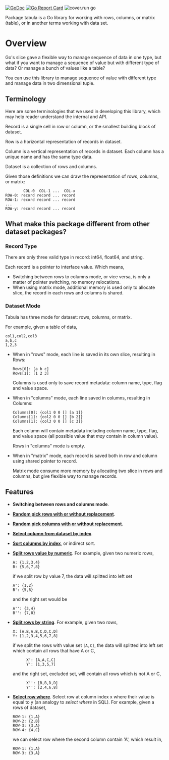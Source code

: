 [![GoDoc](https://godoc.org/github.com/shuLhan/share/lib/tabula?status.svg)](https://godoc.org/github.com/shuLhan/share/lib/tabula)
[![Go Report Card](https://goreportcard.com/badge/github.com/shuLhan/share/lib/tabula)](https://goreportcard.com/report/github.com/shuLhan/share/lib/tabula)
![cover.run go](https://cover.run/go/github.com/shuLhan/share/lib/tabula.svg)

Package tabula is a Go library for working with rows, columns, or matrix
(table), or in another terms working with data set.

# Overview

Go's slice gave a flexible way to manage sequence of data in one type, but what
if you want to manage a sequence of value but with different type of data?
Or manage a bunch of values like a table?

You can use this library to manage sequence of value with different type
and manage data in two dimensional tuple.

## Terminology

Here are some terminologies that we used in developing this library, which may
help reader understand the internal and API.

Record is a single cell in row or column, or the smallest building block of
dataset.

Row is a horizontal representation of records in dataset.

Column is a vertical representation of records in dataset.
Each column has a unique name and has the same type data.

Dataset is a collection of rows and columns.

Given those definitions we can draw the representation of rows, columns, or
matrix:

            COL-0  COL-1 ...  COL-x
    ROW-0: record record ... record
    ROW-1: record record ... record
    ...
    ROW-y: record record ... record

## What make this package different from other dataset packages?

### Record Type

There are only three valid type in record: int64, float64, and string.

Each record is a pointer to interface value. Which means,

- Switching between rows to columns mode, or vice versa, is only a matter of
  pointer switching, no memory relocations.
- When using matrix mode, additional memory is used only to allocate slice, the
  record in each rows and columns is shared.

### Dataset Mode

Tabula has three mode for dataset: rows, columns, or matrix.

For example, given a table of data,

    col1,col2,col3
    a,b,c
    1,2,3

- When in "rows" mode, each line is saved in its own slice, resulting in Rows:

  ```
  Rows[0]: [a b c]
  Rows[1]: [1 2 3]
  ```

  Columns is used only to save record metadata: column name, type, flag and
  value space.

- When in "columns" mode, each line saved in columns, resulting in Columns:

  ```
  Columns[0]: {col1 0 0 [] [a 1]}
  Columns[1]: {col2 0 0 [] [b 2]}
  Columns[1]: {col3 0 0 [] [c 3]}
  ```

  Each column will contain metadata including column name, type, flag, and
  value space (all possible value that _may_ contain in column value).

  Rows in "columns" mode is empty.

- When in "matrix" mode, each record is saved both in row and column using
  shared pointer to record.

  Matrix mode consume more memory by allocating two slice in rows and columns,
  but give flexible way to manage records.

## Features

- **Switching between rows and columns mode**.

- [**Random pick rows with or without replacement**](https://godoc.org/github.com/shuLhan/share/lib/tabula#RandomPickRows).

- [**Random pick columns with or without replacement**](https://godoc.org/github.com/shuLhan/share/lib/tabula#RandomPickColumns).

- [**Select column from dataset by index**](https://godoc.org/github.com/shuLhan/share/lib/tabula#SelectColumnsByIdx).

- [**Sort columns by index**](https://godoc.org/github.com/shuLhan/share/lib/tabula#SortColumnsByIndex),
  or indirect sort.

- [**Split rows value by numeric**](https://godoc.org/github.com/shuLhan/share/lib/tabula#SplitRowsByNumeric).
  For example, given two numeric rows,

  ```
  A: {1,2,3,4}
  B: {5,6,7,8}
  ```

  if we split row by value 7, the data will splitted into left set

  ```
  A': {1,2}
  B': {5,6}
  ```

  and the right set would be

  ```
  A'': {3,4}
  B'': {7,8}
  ```

- [**Split rows by string**](https://godoc.org/github.com/shuLhan/share/lib/tabula#SplitRowsByCategorical).
  For example, given two rows,

  ```
  X: [A,B,A,B,C,D,C,D]
  Y: [1,2,3,4,5,6,7,8]
  ```

  if we split the rows with value set `[A,C]`, the data will splitted into left
  set which contain all rows that have A or C,

  ```
  		X': [A,A,C,C]
  		Y': [1,3,5,7]
  ```

  and the right set, excluded set, will contain all rows which is not A or C,

  ```
  		X'': [B,B,D,D]
  		Y'': [2,4,6,8]
  ```

- [**Select row where**](https://godoc.org/github.com/shuLhan/share/lib/tabula#SelectRowsWhere).
  Select row at column index x where their value is equal to y (an analogy to
  _select where_ in SQL).
  For example, given a rows of dataset,
  ```
  ROW-1: {1,A}
  ROW-2: {2,B}
  ROW-3: {3,A}
  ROW-4: {4,C}
  ```
  we can select row where the second column contain 'A', which result in,
  ```
  ROW-1: {1,A}
  ROW-3: {3,A}
  ```
